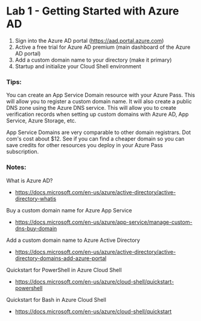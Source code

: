 # Lab 1 - Getting Started with Azure AD

1. Sign into the Azure AD portal (https://aad.portal.azure.com)
2. Active a free trial for Azure AD premium (main dashboard of the Azure AD portal)
3. Add a custom domain name to your directory (make it primary)
4. Startup and initialize your Cloud Shell environment

### Tips:

You can create an App Service Domain resource with your Azure Pass. This will allow you to register a custom domain name. It will also create a public DNS zone using the Azure DNS service. This will allow you to create verification records when setting up custom domains with Azure AD, App Service, Azure Storage, etc.

App Service Domains are very comparable to other domain registrars. Dot com's cost about $12. See if you can find a cheaper domain so you can save credits for other resources you deploy in your Azure Pass subscription. 


### Notes:

What is Azure AD?
* https://docs.microsoft.com/en-us/azure/active-directory/active-directory-whatis

Buy a custom domain name for Azure App Service
* https://docs.microsoft.com/en-us/azure/app-service/manage-custom-dns-buy-domain

Add a custom domain name to Azure Active Directory
* https://docs.microsoft.com/en-us/azure/active-directory/active-directory-domains-add-azure-portal

Quickstart for PowerShell in Azure Cloud Shell
* https://docs.microsoft.com/en-us/azure/cloud-shell/quickstart-powershell

Quickstart for Bash in Azure Cloud Shell
* https://docs.microsoft.com/en-us/azure/cloud-shell/quickstart